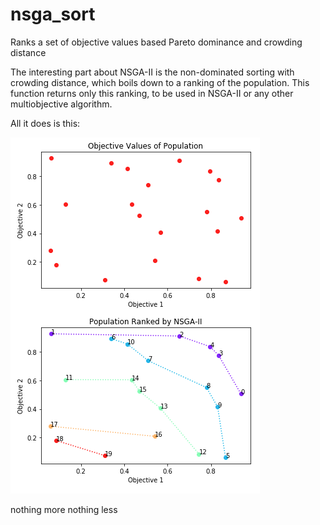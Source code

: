 # nsga_sort
Ranks a set of objective values based Pareto dominance and crowding distance

The interesting part about NSGA-II is the non-dominated sorting with crowding distance, which boils down to a ranking of the population. This function returns only this ranking, to be used in NSGA-II or any other multiobjective algorithm.

All it does is this:

![values sorted by nsga-ii](example.png)

nothing more nothing less
